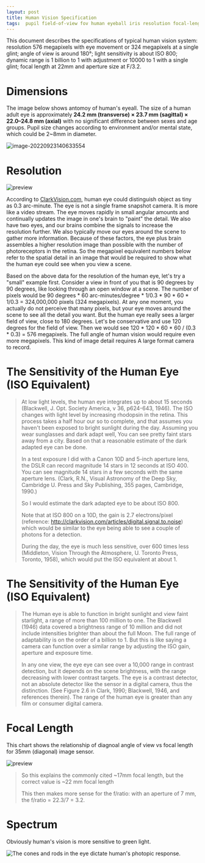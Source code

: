 ```yaml
---
layout: post
title: Human Vision Specification
tags:  pupil field-of-view fov human eyeball iris resolution focal-length vision eye
---
```

This document describes the specifications of typical human vision system: resolution 576 megapixels with eye movement or 324 megapixels at a single glint; angle of view is around 180°; light sensitivity is about ISO 800; dynamic range is 1 billion to 1 with adjustment or 10000 to 1 with a single glint; focal length at 22mm and aperture size at F/3.2.

# Dimensions

The image below shows antomoy of human's eyeall. The size of a human adult eye is approximately **24.2 mm (transverse) × 23.7 mm (sagittal) × 22.0–24.8 mm (axial)** with no significant difference between sexes and age groups. Pupil size changes according to environment and/or mental state, which could be 2~8mm in diameter.

![image-20220923140633554](https://raw.githubusercontent.com/zhangtemplar/zhangtemplar.github.io/master/uPic/2022_09_23_14_06_33_image-20220923140633554.png)

# Resolution

![preview](https://raw.githubusercontent.com/zhangtemplar/zhangtemplar.github.io/master/uPic/2022_09_23_13_50_42_v2-0bc0c0212183cffa585997368432dc55_r.jpg)

According to [ClarkVision.com](https://clarkvision.com/imagedetail/eye-resolution.html), human eye could distinguish object as tiny as 0.3 arc-minute. The eye is not a single frame snapshot camera. It is more like a video stream. The eye moves rapidly in small angular amounts and continually updates the image in one's brain to "paint" the detail. We also have two eyes, and our brains combine the signals to increase the resolution further. We also typically move our eyes around the scene to gather more information. Because of these factors, the eye plus brain assembles a higher resolution image than possible with the number of photoreceptors in the retina. So the megapixel equivalent numbers below refer to the spatial detail in an image that would be required to show what the human eye could see when you view a scene.

Based on the above data for the resolution of the human eye, let's try a "small" example first. Consider a view in front of you that is 90 degrees by 90 degrees, like looking through an open window at a scene. The number of pixels would be 90 degrees * 60 arc-minutes/degree * 1/0.3 * 90 * 60 * 1/0.3 = 324,000,000 pixels (324 megapixels). At any one moment, you actually do not perceive that many pixels, but your eye moves around the scene to see all the detail you want. But the human eye really sees a larger field of view, close to 180 degrees. Let's be conservative and use 120 degrees for the field of view. Then we would see 120 * 120 * 60 * 60 / (0.3 * 0.3) = 576 megapixels. The full angle of human vision would require even more megapixels. This kind of image detail requires A large format camera to record.

# **The Sensitivity of the Human Eye (ISO Equivalent)**

> At low light levels, the human eye integrates up to about 15 seconds (Blackwell, J. Opt. Society America, v 36, p624-643, 1946). The ISO changes with light level by increasing rhodopsin in the retina. This process takes a half hour our so to complete, and that assumes you haven't been exposed to bright sunlight during the day. Assuming you wear sunglasses and dark adapt well, You can see pretty faint stars away from a city. Based on that a reasonable estimate of the dark adapted eye can be done.
>
> In a test exposure I did with a Canon 10D and 5-inch aperture lens, the DSLR can record magnitude 14 stars in 12 seconds at ISO 400. You can see magnitude 14 stars in a few seconds with the same aperture lens. (Clark, R.N., Visual Astronomy of the Deep Sky, Cambridge U. Press and Sky Publishing, 355 pages, Cambridge, 1990.)
>
> So I would estimate the dark adapted eye to be about ISO 800.
>
> Note that at ISO 800 on a 10D, the gain is 2.7 electrons/pixel (reference: http://clarkvision.com/articles/digital.signal.to.noise) which would be similar to the eye being able to see a couple of photons for a detection.
>
> During the day, the eye is much less sensitive, over 600 times less (Middleton, Vision Through the Atmosphere, U. Toronto Press, Toronto, 1958), which would put the ISO equivalent at about 1.

# The Sensitivity of the Human Eye (ISO Equivalent)

> The Human eye is able to function in bright sunlight and view faint starlight, a range of more than 100 million to one. The Blackwell (1946) data covered a brightness range of 10 million and did not include intensities brighter than about the full Moon. The full range of adaptability is on the order of a billion to 1. But this is like saying a camera can function over a similar range by adjusting the ISO gain, aperture and exposure time.
>
> In any one view, the eye eye can see over a 10,000 range in contrast detection, but it depends on the scene brightness, with the range decreasing with lower contrast targets. The eye is a contrast detector, not an absolute detector like the sensor in a digital camera, thus the distinction. (See Figure 2.6 in Clark, 1990; Blackwell, 1946, and references therein). The range of the human eye is greater than any film or consumer digital camera.

# Focal Length

This chart shows the relationship of diagnoal angle of view vs focal length for 35mm (diagonal) image sensor.

![preview](https://raw.githubusercontent.com/zhangtemplar/zhangtemplar.github.io/master/uPic/2022_09_23_13_52_31_v2-29ac4de04066f5dfb7bbad0c2852e76c_r.jpg)

> So this explains the commonly cited ~17mm focal length, but the correct value is ~22 mm focal length
>
> This then makes more sense for the f/ratio: with an aperture of 7 mm, the f/ratio = 22.3/7 = 3.2.

# Spectrum

Obviously human's vision is more sensitive to green light.

![The cones and rods in the eye dictate human's photopic response.](https://raw.githubusercontent.com/zhangtemplar/zhangtemplar.github.io/master/uPic/2022_09_23_14_09_46_EyeResp1.png)
